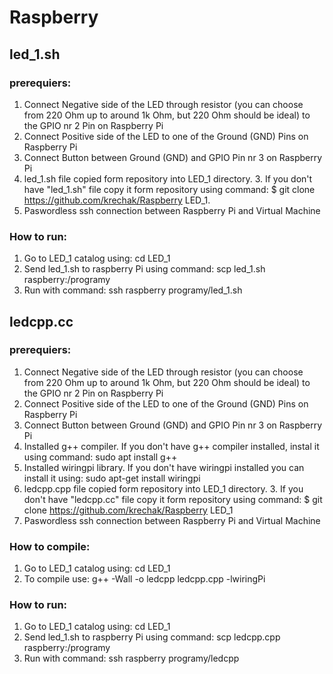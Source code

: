 Raspberry
=========

## led_1.sh

### prerequiers:

1. Connect Negative side of the LED through resistor (you can choose from 220 Ohm up to around 1k Ohm, but 220 Ohm should be ideal) to the GPIO nr 2 Pin on Raspberry Pi
2. Connect Positive side of the LED to one of the Ground (GND) Pins on Raspberry Pi
3. Connect Button between Ground (GND) and GPIO Pin nr 3 on Raspberry Pi
4. led_1.sh file copied form repository into LED_1 directory. 3. If you don't have "led_1.sh" file copy it form repository using command: $ git clone https://github.com/krechak/Raspberry LED_1.
5. Paswordless ssh connection between Raspberry Pi and Virtual Machine

### How to run:
1. Go to LED_1 catalog using: cd LED_1
2. Send led_1.sh to raspberry Pi using command: scp led_1.sh raspberry:/programy
3. Run with command: ssh raspberry programy/led_1.sh

## ledcpp.cc

### prerequiers:

1. Connect Negative side of the LED through resistor (you can choose from 220 Ohm up to around 1k Ohm, but 220 Ohm should be ideal) to the GPIO nr 2 Pin on Raspberry Pi
2. Connect Positive side of the LED to one of the Ground (GND) Pins on Raspberry Pi
3. Connect Button between Ground (GND) and GPIO Pin nr 3 on Raspberry Pi
4. Installed g++ compiler. If you don't have g++ compiler installed, instal it using command: sudo apt install g++
5. Installed wiringpi library. If you don't have wiringpi installed you can install it using: sudo apt-get install wiringpi
6. ledcpp.cpp file copied form repository into LED_1 directory. 3. If you don't have "ledcpp.cc" file copy it form repository using command: $ git clone https://github.com/krechak/Raspberry LED_1
7. Paswordless ssh connection between Raspberry Pi and Virtual Machine

### How to compile:
1. Go to LED_1 catalog using: cd LED_1
2. To compile use: g++ -Wall -o ledcpp ledcpp.cpp -lwiringPi

### How to run:
1. Go to LED_1 catalog using: cd LED_1
2. Send led_1.sh to raspberry Pi using command: scp ledcpp.cpp raspberry:/programy
3. Run with command: ssh raspberry programy/ledcpp

 

